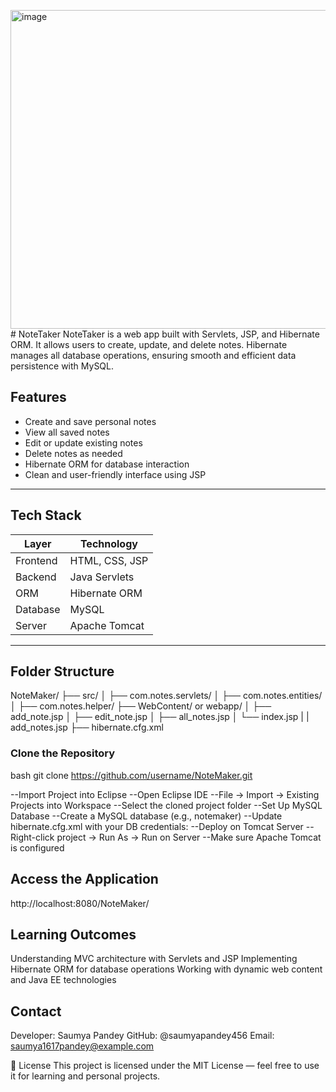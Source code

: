 <img width="960" height="510" alt="image" src="https://github.com/user-attachments/assets/11eb70ab-da24-44a4-baeb-d1e653bc7af3" /># NoteTaker
NoteTaker is a web app built with Servlets, JSP, and Hibernate ORM. It allows users to create, update, and delete notes. Hibernate manages all database operations, ensuring smooth and efficient data persistence with MySQL.
## Features

- Create and save personal notes
- View all saved notes
- Edit or update existing notes
- Delete notes as needed
- Hibernate ORM for database interaction
- Clean and user-friendly interface using JSP

---

## Tech Stack

| Layer        | Technology            |
|--------------|------------------------|
| Frontend     | HTML, CSS, JSP         |
| Backend      | Java Servlets          |
| ORM          | Hibernate ORM          |
| Database     | MySQL                  |
| Server       | Apache Tomcat          |

---

## Folder Structure
NoteMaker/
├── src/
│ ├── com.notes.servlets/
│ ├── com.notes.entities/
│ ├── com.notes.helper/
├── WebContent/ or webapp/
│ ├── add_note.jsp
│ ├── edit_note.jsp
│ ├── all_notes.jsp
│ └── index.jsp
| |   add_notes.jsp
├── hibernate.cfg.xml
### Clone the Repository
bash
git clone https://github.com/username/NoteMaker.git

--Import Project into Eclipse
--Open Eclipse IDE
--File → Import → Existing Projects into Workspace
--Select the cloned project folder
--Set Up MySQL Database
--Create a MySQL database (e.g., notemaker)
--Update hibernate.cfg.xml with your DB credentials:
--Deploy on Tomcat Server
--Right-click project → Run As → Run on Server
--Make sure Apache Tomcat is configured
 ## Access the Application
 http://localhost:8080/NoteMaker/
 
 ## Learning Outcomes
Understanding MVC architecture with Servlets and JSP
Implementing Hibernate ORM for database operations
Working with dynamic web content and Java EE technologies

## Contact
Developer: Saumya Pandey
GitHub: @saumyapandey456
Email: saumya1617pandey@example.com

📄 License
This project is licensed under the MIT License — feel free to use it for learning and personal projects.
